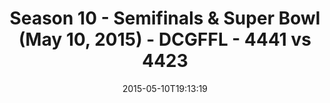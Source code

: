 ---
title: Season 10 - Semifinals & Super Bowl (May 10, 2015) - DCGFFL - 4441 vs 4423
teams_score:
- team: 4441
  score:
- team: 4423
  score:
mvp: ''
game-ball: N/A
sportsperson: ''
season: 10
week:
date: '2015-05-10T19:13:19'
pageid: season-10-semifinals-super-bowl-may-10-2015-4441-vs-4423
---